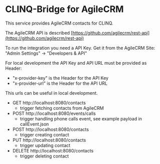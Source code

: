 # CLINQ-Bridge for AgileCRM

This service provides AgileCRM contacts for CLINQ.

The AgileCRM API is described [https://github.com/agilecrm/rest-api](https://github.com/agilecrm/rest-api) 

To run the integration you need a API Key. Get it from the AgileCRM Site: "Admin Settings" -> "Developers & API"

For local development the API Key and API URL must be provided as Header:
* "x-provider-key" is the Header for the API Key 
* "x-provider-url" is the Header for the API URL

This urls can be useful in local development.

* GET http://localhost:8080/contacts 
  * trigger fetching contacts from AgileCRM
* POST http://localhost:8080/events/calls 
  * trigger handling phone calls event, see example payload in callEvent.json
* POST http://localhost:8080/contacts
  * trigger creating contact
* PUT http://localhost:8080/contacts
  * trigger updating contact 
* DELETE http://localhost:8080/contacts
  * trigger deleting contact



